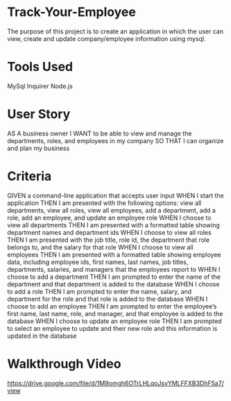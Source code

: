# Track-Your-Employee
The purpose of this project is to create an application in which the user can view, create and update company/employee information using mysql.

# Tools Used
MySql
Inquirer
Node.js

# User Story
AS A business owner
I WANT to be able to view and manage the departments, roles, and employees in my company
SO THAT I can organize and plan my business

# Criteria
GIVEN a command-line application that accepts user input
WHEN I start the application
THEN I am presented with the following options: view all departments, view all roles, view all employees, add a department, add a role, add an employee, and update an employee role
WHEN I choose to view all departments
THEN I am presented with a formatted table showing department names and department ids
WHEN I choose to view all roles
THEN I am presented with the job title, role id, the department that role belongs to, and the salary for that role
WHEN I choose to view all employees
THEN I am presented with a formatted table showing employee data, including employee ids, first names, last names, job titles, departments, salaries, and managers that the employees report to
WHEN I choose to add a department
THEN I am prompted to enter the name of the department and that department is added to the database
WHEN I choose to add a role
THEN I am prompted to enter the name, salary, and department for the role and that role is added to the database
WHEN I choose to add an employee
THEN I am prompted to enter the employee’s first name, last name, role, and manager, and that employee is added to the database
WHEN I choose to update an employee role
THEN I am prompted to select an employee to update and their new role and this information is updated in the database 

# Walkthrough Video

https://drive.google.com/file/d/1M9omgh6OTrLHLqoJsvYMLFFXB3DhF5a7/view
